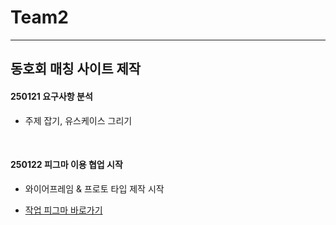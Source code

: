 # Team2
---
동호회 매칭 사이트 제작
---

#### 250121 요구사항 분석
  - 주제 잡기, 유스케이스 그리기

<br>

#### 250122 피그마 이용 협업 시작
  - 와이어프레임 & 프로토 타입 제작 시작

  - [작업 피그마 바로가기](https://www.figma.com/design/95GYwn7WKPTpLYLpcI7kHd/%EC%A0%95%EC%B2%98%EC%82%B0%EA%B8%B0-WireFrame?node-id=1102-26615&t=Hd0TLtAIaFNanOEo-1)

